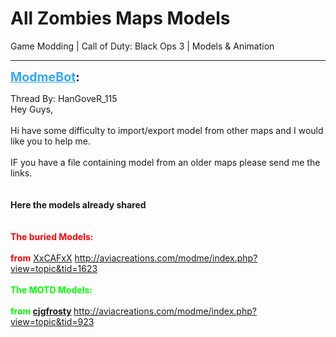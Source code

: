 # All Zombies Maps Models
Game Modding | Call of Duty: Black Ops 3 | Models & Animation

---
<strong style="font-size: 1.4em;"><span style="text-decoration: underline;text-decoration-color: #34a7f9;"><span style="color:#34a7f9;">ModmeBot</span></span>:</strong>

<p>Thread By: HanGoveR_115<br />Hey Guys,<br /> <br />Hi have some difficulty to import/export model from other maps and I would like you to help me.<br /> <br />IF you have a file containing model from an older maps please send me the links.<br /> <br /> <br /><strong>Here the models already shared </strong><br /> <br /> <br /><span style="color:#ff0000;"><strong>The buried Models: </strong></span><br /> <br /><span style="color:#ff0000;"><strong>from</strong> <a href="http://aviacreations.com/modme/index.php?view=forumprofile&uid=1788">XxCAFxX</a></span>     <a href="http://aviacreations.com/modme/index.php?view=topic&tid=1623">http://aviacreations.com/modme/index.php?view=topic&amp;tid=1623</a><br /> <br /><span style="color:#00ff00;"><strong>The MOTD Models:</strong></span><br /> <br /><span style="color:#00ff00;"><strong>from <span style="color:#00ff00;"><a href="http://aviacreations.com/modme/index.php?view=forumprofile&uid=1197">cjgfrosty</a></span>   </strong> <a href="http://aviacreations.com/modme/index.php?view=topic&tid=923">http://aviacreations.com/modme/index.php?view=topic&amp;tid=923</a></span></p>
